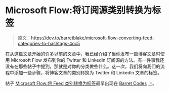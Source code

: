# Microsoft Flow:将订阅源类别转换为标签

> 原文：<https://dev.to/barretblake/microsoft-flow-converting-feed-categories-to-hashtags-4oc5>

在从这篇文章开始的许多以前的文章中，我已经介绍了当你发布一篇博客文章时使用 Microsoft Flow 发布到你的 Twitter 和 LinkedIn 订阅源的方法。有一件事我还没有在那些帖子中提到，那就是对你的分类做些什么。这一次，我们将向我们的流程中添加一些步骤，将博客文章的类别转换为 Twitter 和 LinkedIn 文章的标签。

帖子 [Microsoft Flow:将 Feed 类别转换为标签](https://barretblake.dev/2019/07/microsoft-flow-converting-feed-categories-to-hashtags/)最早出现在 [Barret Codes](https://barretblake.dev) 上。